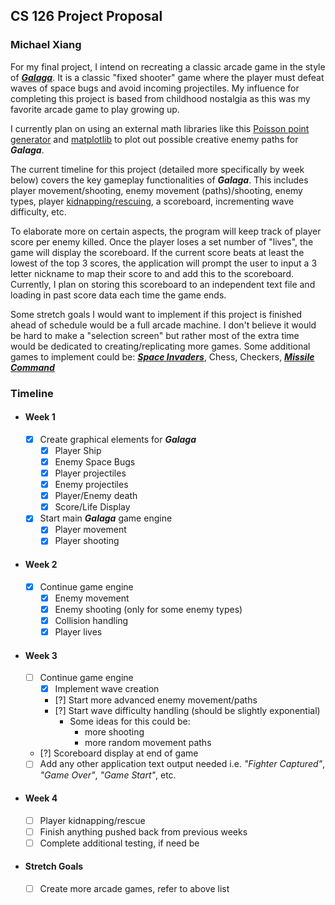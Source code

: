 ## CS 126 Project Proposal 
### Michael Xiang
For my final project, I intend on recreating a classic arcade game in the style of [__*Galaga*__](https://en.wikipedia.org/wiki/Galaga). It is a classic "fixed shooter" game where the player must defeat waves of space bugs and avoid incoming projectiles. My influence for completing this project is based from childhood nostalgia as this was my favorite arcade game to play growing up.

I currently plan on using an external math libraries like this [Poisson point generator](https://github.com/corporateshark/poisson-disk-generator) and [matplotlib](https://github.com/lava/matplotlib-cpp) to plot out possible creative enemy paths for __*Galaga*__.

The current timeline for this project (detailed more specifically by week below) covers the key gameplay functionalities of __*Galaga*__. This includes player movement/shooting, enemy movement (paths)/shooting, enemy types, player [kidnapping/rescuing](https://youtu.be/bnGl9P2TVUc?t=43), a scoreboard, incrementing wave difficulty, etc.

To elaborate more on certain aspects, the program will keep track of player score per enemy killed. Once the player loses a set number of "lives", the game will display the scoreboard. If the current score beats at least the lowest of the top 3 scores, the application will prompt the user to input a 3 letter nickname to map their score to and add this to the scoreboard. Currently, I plan on storing this scoreboard to an independent text file and loading in past score data each time the game ends.

Some stretch goals I would want to implement if this project is finished ahead of schedule would be a full arcade machine. I don't believe it would be hard to make a "selection screen" but rather most of the extra time would be dedicated to creating/replicating more games. Some additional games to implement could be: [__*Space Invaders*__](https://en.wikipedia.org/wiki/Space_Invaders), Chess, Checkers, [__*Missile Command*__](https://en.wikipedia.org/wiki/Missile_Command)
### Timeline
- #### Week 1
  - [X] Create graphical elements for __*Galaga*__
    - [X] Player Ship
    - [X] Enemy Space Bugs
    - [X] Player projectiles
    - [X] Enemy projectiles
    - [X] Player/Enemy death
    - [X] Score/Life Display
  - [X] Start main __*Galaga*__ game engine
    - [X] Player movement
    - [X] Player shooting
- #### Week 2
  - [X] Continue game engine
    - [X] Enemy movement
    - [X] Enemy shooting (only for some enemy types)
    - [X] Collision handling
    - [X] Player lives
- #### Week 3
  - [ ] Continue game engine
	- [X] Implement wave creation
	- [?] Start more advanced enemy movement/paths
    - [?] Start wave difficulty handling (should be slightly exponential)
	  - Some ideas for this could be:
	    - more shooting
		- more random movement paths
  - [?] Scoreboard display at end of game
  - [ ] Add any other application text output needed i.e. *"Fighter Captured"*, *"Game Over"*, *"Game Start"*, etc.
- #### Week 4
  - [ ] Player kidnapping/rescue
  - [ ] Finish anything pushed back from previous weeks
  - [ ] Complete additional testing, if need be
- #### Stretch Goals
  - [ ] Create more arcade games, refer to above list
